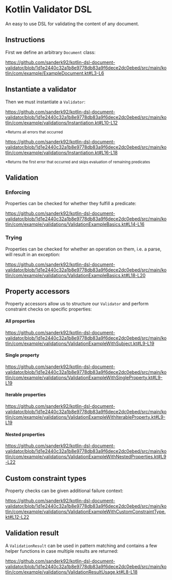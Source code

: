 # Kotlin Validator DSL
An easy to use DSL for validating the content of any document.

## Instructions

First we define an arbitrary `Document` class:

https://github.com/sanderk92/kotlin-dsl-document-validator/blob/1d1e2440c32a1b8e9778db83a9f6dece2dc0ebed/src/main/kotlin/com/example/ExampleDocument.kt#L3-L6

## Instantiate a validator

Then we must instantiate a `Validator`:

https://github.com/sanderk92/kotlin-dsl-document-validator/blob/1d1e2440c32a1b8e9778db83a9f6dece2dc0ebed/src/main/kotlin/com/example/validations/Instantiation.kt#L10-L12

<sup>*Returns all errors that occurred<sup>

https://github.com/sanderk92/kotlin-dsl-document-validator/blob/1d1e2440c32a1b8e9778db83a9f6dece2dc0ebed/src/main/kotlin/com/example/validations/Instantiation.kt#L16-L18

<sup>*Returns the first error that occurred and skips evaluation of remaining predicates<sup>

## Validation

### Enforcing

Properties can be checked for whether they fulfill a predicate:

https://github.com/sanderk92/kotlin-dsl-document-validator/blob/1d1e2440c32a1b8e9778db83a9f6dece2dc0ebed/src/main/kotlin/com/example/validations/ValidationExampleBasics.kt#L14-L16

### Trying

Properties can be checked for whether an operation on them, i.e. a parse, will result in an exception:

https://github.com/sanderk92/kotlin-dsl-document-validator/blob/1d1e2440c32a1b8e9778db83a9f6dece2dc0ebed/src/main/kotlin/com/example/validations/ValidationExampleBasics.kt#L18-L20

## Property accessors

Property accessors allow us to structure our `Validator` and perform constraint checks on specific properties:

#### All properties

https://github.com/sanderk92/kotlin-dsl-document-validator/blob/1d1e2440c32a1b8e9778db83a9f6dece2dc0ebed/src/main/kotlin/com/example/validations/ValidationExampleWithSubject.kt#L9-L19

#### Single property

https://github.com/sanderk92/kotlin-dsl-document-validator/blob/1d1e2440c32a1b8e9778db83a9f6dece2dc0ebed/src/main/kotlin/com/example/validations/ValidationExampleWithSingleProperty.kt#L9-L19

#### Iterable properties

https://github.com/sanderk92/kotlin-dsl-document-validator/blob/1d1e2440c32a1b8e9778db83a9f6dece2dc0ebed/src/main/kotlin/com/example/validations/ValidationExampleWithIterableProperty.kt#L9-L19

#### Nested properties

https://github.com/sanderk92/kotlin-dsl-document-validator/blob/1d1e2440c32a1b8e9778db83a9f6dece2dc0ebed/src/main/kotlin/com/example/validations/ValidationExampleWithNestedProperties.kt#L9-L22

## Custom constraint types

Property checks can be given additional failure context:

https://github.com/sanderk92/kotlin-dsl-document-validator/blob/1d1e2440c32a1b8e9778db83a9f6dece2dc0ebed/src/main/kotlin/com/example/validations/ValidationExampleWithCustomConstraintType.kt#L12-L22

## Validation result

A `ValidationResult` can be used in pattern matching and contains a few helper functions in case multiple results are returned:

https://github.com/sanderk92/kotlin-dsl-document-validator/blob/1d1e2440c32a1b8e9778db83a9f6dece2dc0ebed/src/main/kotlin/com/example/validations/ValidationResultUsage.kt#L8-L18